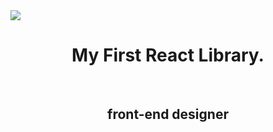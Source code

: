 <image src="https://ifh.cc/g/AwamJW.png">
<div align="center">
  <h1>My First React Library.</h1>
  <br>
  <h2>front-end designer</h2>
</div>
